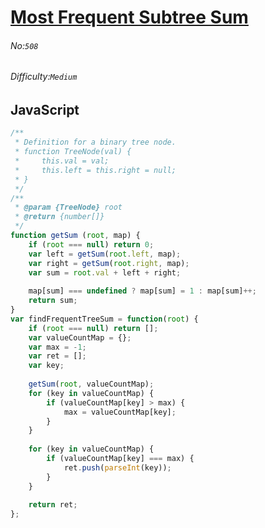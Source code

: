 # [Most Frequent Subtree Sum](https://leetcode.com/problems/most-frequent-subtree-sum/#/description)
###### No:`508`
###### Difficulty:`Medium`
## JavaScript


```js
/**
 * Definition for a binary tree node.
 * function TreeNode(val) {
 *     this.val = val;
 *     this.left = this.right = null;
 * }
 */
/**
 * @param {TreeNode} root
 * @return {number[]}
 */
function getSum (root, map) {
    if (root === null) return 0;
    var left = getSum(root.left, map);
    var right = getSum(root.right, map);
    var sum = root.val + left + right;
    
    map[sum] === undefined ? map[sum] = 1 : map[sum]++;
    return sum;
}
var findFrequentTreeSum = function(root) {
    if (root === null) return [];
    var valueCountMap = {};
    var max = -1;
    var ret = [];
    var key;
    
    getSum(root, valueCountMap);
    for (key in valueCountMap) {
        if (valueCountMap[key] > max) {
            max = valueCountMap[key];
        }
    }
    
    for (key in valueCountMap) {
        if (valueCountMap[key] === max) {
            ret.push(parseInt(key));
        }
    }
    
    return ret;
};
```
